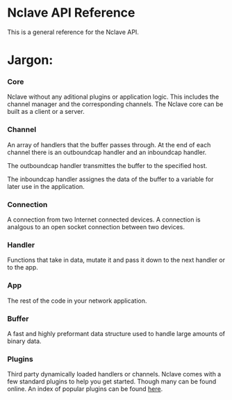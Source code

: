 # Nclave API Reference

This is a general reference for the Nclave API. 

# Jargon:

### Core

Nclave without any aditional plugins or application logic. This includes the 
channel manager and the corresponding channels. The Nclave core can be built as
a client or a server.

### Channel

An array of handlers that the buffer passes through. At the end of each channel
there is an outboundcap handler and an inboundcap handler. 

The outboundcap handler transmittes the buffer to the specified host.

The inboundcap handler assignes the data of the buffer to a variable for
later use in the application.

### Connection

A connection from two Internet connected devices. A connection is analgous to 
an open socket connection between two devices. 

### Handler

Functions that take in data, mutate it and pass it down to the next handler or
to the app.

### App

The rest of the code in your network application. 

### Buffer

A fast and highly preformant data structure used to handle large amounts of 
binary data.

### Plugins

Third party dynamically loaded handlers or channels. Nclave comes with a few 
standard plugins to help you get started. Though many can be found
online. An index of popular plugins can be found 
[here](https://nclave.io/plugins/).